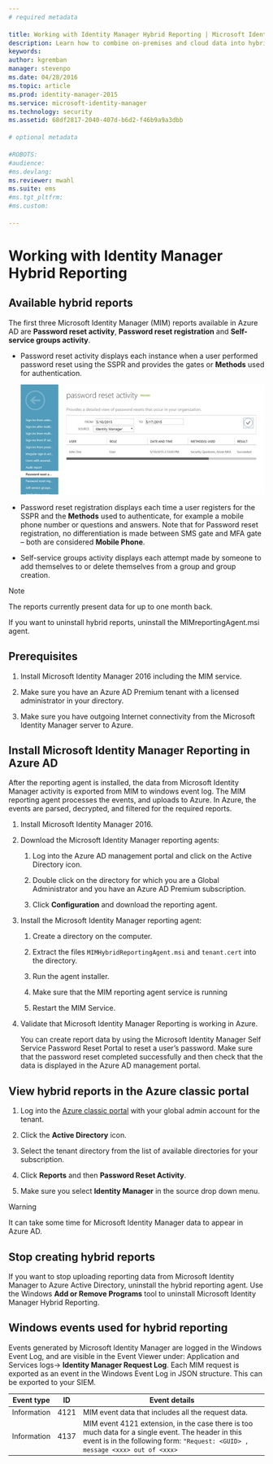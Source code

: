 ```yaml
---
# required metadata

title: Working with Identity Manager Hybrid Reporting | Microsoft Identity Manager
description: Learn how to combine on-premises and cloud data into hybrid reports in Azure, and how to manage and view these reports.
keywords:
author: kgremban
manager: stevenpo
ms.date: 04/28/2016
ms.topic: article
ms.prod: identity-manager-2015
ms.service: microsoft-identity-manager
ms.technology: security
ms.assetid: 68df2817-2040-407d-b6d2-f46b9a9a3dbb

# optional metadata

#ROBOTS:
#audience:
#ms.devlang:
ms.reviewer: mwahl
ms.suite: ems
#ms.tgt_pltfrm:
#ms.custom:

---
```


# Working with Identity Manager Hybrid Reporting

## Available hybrid reports
The first three Microsoft Identity Manager (MIM) reports available in Azure AD are **Password reset activity**, **Password reset registration** and **Self-service groups activity**.

-   Password reset activity displays each instance when a user performed password reset using the SSPR and provides the gates or **Methods** used for authentication.

    ![Azure hybrid reporting - password reset activity image](media/MIM-Hybrid-passwordreset.jpg)

-   Password reset registration displays each time a user registers for the SSPR and the **Methods** used to authenticate, for example a mobile phone number or questions and answers.
    Note that for Password reset registration, no differentiation is made between SMS gate and MFA gate – both are considered **Mobile Phone**.

-   Self-service groups activity displays each attempt made by someone to add themselves to or delete themselves from a group and group creation.

> [!NOTE]
> The reports currently present data for up to one month back.
>
> If you want to uninstall hybrid reports, uninstall the MIMreportingAgent.msi agent.

## Prerequisites

1.  Install Microsoft Identity Manager 2016 including the MIM service.

2.  Make sure you have an Azure AD Premium tenant with a licensed administrator in your directory.

3.  Make sure you have outgoing Internet connectivity from the Microsoft Identity Manager server to Azure.

## Install Microsoft Identity Manager Reporting in Azure AD
After the reporting agent is installed, the data from Microsoft Identity Manager activity is exported from MIM to windows event log. The MIM reporting agent processes the events, and uploads to Azure. In Azure, the events are parsed, decrypted, and filtered for the required reports.

1.  Install Microsoft Identity Manager 2016.

2.  Download the Microsoft Identity Manager reporting agents:

    1.  Log into the Azure AD management portal and click on the Active Directory icon.

    2.  Double click on the directory for which you are a Global Administrator and you have an Azure AD Premium subscription.

    3.  Click **Configuration** and download the reporting agent.

3.  Install the Microsoft Identity Manager reporting agent:

    1.  Create a directory on the computer.

    2.  Extract the files `MIMHybridReportingAgent.msi` and `tenant.cert` into the directory.

    3.  Run the agent installer.

    4.  Make sure that the MIM reporting agent service is running

    5.  Restart the MIM Service.

4.  Validate that Microsoft Identity Manager Reporting is working in Azure.

    You can create report data by using the Microsoft Identity Manager Self Service Password Reset Portal to reset a user’s password. Make sure that the password reset completed successfully and then check that the data is displayed in the Azure AD management portal.

## View hybrid reports in the Azure classic portal

1.  Log into the [Azure classic portal](https://manage.windowsazure.com/) with your global admin account for the tenant.

2.  Click the **Active Directory** icon.

3.  Select the tenant directory from the list of available directories for your subscription.

4.  Click **Reports** and then **Password Reset Activity**.

5.  Make sure you select **Identity Manager** in the source drop down menu.

> [!WARNING]
> It can take some time for Microsoft Identity Manager data to appear in Azure AD.

## Stop creating hybrid reports
If you want to stop uploading reporting data from Microsoft Identity Manager to Azure Active Directory, uninstall the hybrid reporting agent. Use the Windows **Add or Remove Programs** tool to uninstall Microsoft Identity Manager Hybrid Reporting.

## Windows events used for hybrid reporting
Events generated by Microsoft Identity Manager are logged in the Windows Event Log, and are visible in the Event Viewer under: Application and Services logs-&gt; **Identity Manager Request Log**. Each MIM request is exported as an event in the Windows Event Log in JSON structure. This can be exported to your SIEM.

|Event type|ID|Event details|
|--------------|------|-----------------|
|Information|4121|MIM event data that includes all the request data.|
|Information|4137|MIM event 4121 extension, in the case there is too much data for a single event. The header in this event is in the following form: `"Request: <GUID> , message <xxx> out of <xxx>`|
